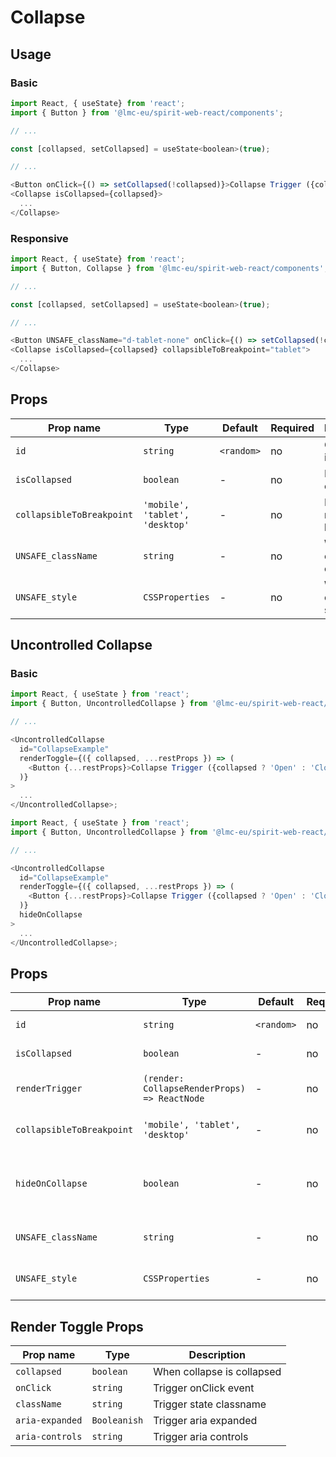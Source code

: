 # Collapse

## Usage

### Basic

```javascript
import React, { useState} from 'react';
import { Button } from '@lmc-eu/spirit-web-react/components';

// ...

const [collapsed, setCollapsed] = useState<boolean>(true);

// ...

<Button onClick={() => setCollapsed(!collapsed)}>Collapse Trigger ({collapsed ? 'Open' : 'Closed'})</Button>
<Collapse isCollapsed={collapsed}>
  ...
</Collapse>
```

### Responsive

```javascript
import React, { useState} from 'react';
import { Button, Collapse } from '@lmc-eu/spirit-web-react/components';

// ...

const [collapsed, setCollapsed] = useState<boolean>(true);

// ...

<Button UNSAFE_className="d-tablet-none" onClick={() => setCollapsed(!collapsed)}>Collapse Trigger ({collapsed ? 'Open' : 'Closed'})</Button>
<Collapse isCollapsed={collapsed} collapsibleToBreakpoint="tablet">
  ...
</Collapse>
```

## Props

| Prop name                 | Type                            | Default    | Required | Description                      |
| ------------------------- | ------------------------------- | ---------- | -------- | -------------------------------- |
| `id`                      | `string`                        | `<random>` | no       | Component id                     |
| `isCollapsed`             | `boolean`                       | -          | no       | Is collapsed on init             |
| `collapsibleToBreakpoint` | `'mobile', 'tablet', 'desktop'` | -          | no       | Handle for responsive breakpoint |
| `UNSAFE_className`        | `string`                        | -          | no       | Wrapper custom classname         |
| `UNSAFE_style`            | `CSSProperties`                 | -          | no       | Wrapper custom style             |

## Uncontrolled Collapse

### Basic

```javascript
import React, { useState } from 'react';
import { Button, UncontrolledCollapse } from '@lmc-eu/spirit-web-react/components';

// ...

<UncontrolledCollapse
  id="CollapseExample"
  renderToggle={({ collapsed, ...restProps }) => (
    <Button {...restProps}>Collapse Trigger ({collapsed ? 'Open' : 'Closed'})</Button>
  )}
>
  ...
</UncontrolledCollapse>;
```

```javascript
import React, { useState } from 'react';
import { Button, UncontrolledCollapse } from '@lmc-eu/spirit-web-react/components';

// ...

<UncontrolledCollapse
  id="CollapseExample"
  renderToggle={({ collapsed, ...restProps }) => (
    <Button {...restProps}>Collapse Trigger ({collapsed ? 'Open' : 'Closed'})</Button>
  )}
  hideOnCollapse
>
  ...
</UncontrolledCollapse>;
```

## Props

| Prop name                 | Type                                         | Default    | Required | Description                            |
| ------------------------- | -------------------------------------------- | ---------- | -------- | -------------------------------------- |
| `id`                      | `string`                                     | `<random>` | no       | Component id                           |
| `isCollapsed`             | `boolean`                                    | -          | no       | Is collapsed on init                   |
| `renderTrigger`           | `(render: CollapseRenderProps) => ReactNode` | -          | no       | Properties for trigger render          |
| `collapsibleToBreakpoint` | `'mobile', 'tablet', 'desktop'`              | -          | no       | Handle for responsive breakpoint       |
| `hideOnCollapse`          | `boolean`                                    | -          | no       | Hides button when content is collapsed |
| `UNSAFE_className`        | `string`                                     | -          | no       | Wrapper custom classname               |
| `UNSAFE_style`            | `CSSProperties`                              | -          | no       | Wrapper custom style                   |

## Render Toggle Props

| Prop name       | Type         | Description                |
| --------------- | ------------ | -------------------------- |
| `collapsed`     | `boolean`    | When collapse is collapsed |
| `onClick`       | `string`     | Trigger onClick event      |
| `className`     | `string`     | Trigger state classname    |
| `aria-expanded` | `Booleanish` | Trigger aria expanded      |
| `aria-controls` | `string`     | Trigger aria controls      |
